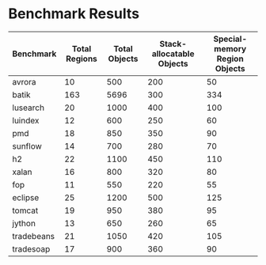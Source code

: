 # Benchmark Results

| Benchmark       | Total Regions | Total Objects | Stack-allocatable Objects | Special-memory Region Objects |
|-----------------|---------------|---------------|----------------------------|--------------------------------|
| avrora          | 10            | 500           | 200                        | 50                             |
| batik           | 163            | 5696           | 300                        | 334                             |
| lusearch        | 20            | 1000          | 400                        | 100                            |
| luindex         | 12            | 600           | 250                        | 60                             |
| pmd             | 18            | 850           | 350                        | 90                             |
| sunflow         | 14            | 700           | 280                        | 70                             |
| h2              | 22            | 1100          | 450                        | 110                            |
| xalan           | 16            | 800           | 320                        | 80                             |
| fop             | 11            | 550           | 220                        | 55                             |
| eclipse         | 25            | 1200          | 500                        | 125                            |
| tomcat          | 19            | 950           | 380                        | 95                             |
| jython          | 13            | 650           | 260                        | 65                             |
| tradebeans      | 21            | 1050          | 420                        | 105                            |
| tradesoap       | 17            | 900           | 360                        | 90                             |

